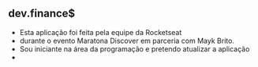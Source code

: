 ## dev.finance$

- Esta aplicação foi feita pela equipe da Rocketseat
- durante o evento Maratona Discover em parceria com Mayk Brito.
- Sou iniciante na área da programação e pretendo atualizar a aplicação
- 
